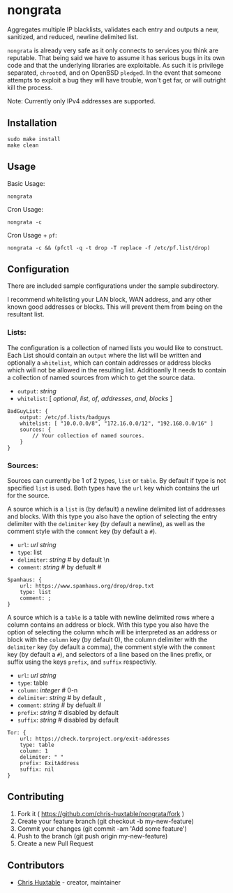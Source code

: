 # nongrata

Aggregates multiple IP blacklists, validates each entry and outputs a new, sanitized, and reduced, newline delimited list.

`nongrata` is already very safe as it only connects to services you think are reputable. That being said we have to assume it has serious bugs in its own code and that the underlying libraries are exploitable. As such it is privilege separated, `chroot`ed, and on OpenBSD `pledge`d. In the event that someone attempts to exploit a bug they will have trouble, won't get far, or will outright kill the process.

Note: Currently only IPv4 addresses are supported.


## Installation

```
sudo make install
make clean
```


## Usage

Basic Usage:
```
nongrata
```

Cron Usage:
```
nongrata -c
```

Cron Usage + `pf`:
```
nongrata -c && (pfctl -q -t drop -T replace -f /etc/pf.list/drop)
```


## Configuration

There are included sample configurations under the sample subdirectory.

I recommend whitelisting your LAN block, WAN address, and any other known good addresses or blocks. This will prevent them from being on the resultant list.

### Lists:
The configuration is a collection of named lists you would like to construct. Each List should contain an `output` where the list will be written and optionally a `whitelist`, which can contain addresses or address blocks which will not be allowed in the resulting list. Additioanlly It needs to contain a collection of named sources from which to get the source data.

- `output`: *string*
- `whitelist`: \[ *optional*, *list*, *of*, *addresses*, *and*, *blocks* \]

```
BadGuyList: {
	output: /etc/pf.lists/badguys
	whitelist: [ "10.0.0.0/8", "172.16.0.0/12", "192.168.0.0/16" ]
	sources: {
		// Your collection of named sources.
	}
}
```

### Sources:
Sources can currently be 1 of 2 types, `list` or `table`.  By default if type is not specified `list` is used. Both types have the `url` key which contains the url for the source.

A source which is a `list` is (by default) a newline delimited list of addresses and blocks. With this type you also have the option of selecting the entry delimiter with the `delimiter` key (by default a newline), as well as the  comment style with the `comment` key (by default a `#`).

- `url`: *url string*
- `type`: list
- `delimiter`: *string* # by default \n
- `comment`: *string* # by defualt \#

```
Spamhaus: {
	url: https://www.spamhaus.org/drop/drop.txt
	type: list
	comment: ;
}
```

A source which is a `table` is  a table with newline delimited rows where a column contains an address or  block. With this type you also have the option of selecting the column whcih will be interpreted as an address or block with the `column` key (by default 0), the column delimiter with the `delimiter` key (by default a comma),  the  comment style with the `comment` key (by default a `#`), and selectors of a line based on the lines prefix, or suffix using the keys `prefix`, and `suffix` respectivly.

- `url`: *url string*
- `type`: table
- `column`: *integer* # 0-n
- `delimiter`: *string* # by default ,
- `comment`: *string* # by defualt \#
- `prefix`:  *string* # disabled by default
- `suffix`: *string* # disabled by default

```
Tor: {
	url: https://check.torproject.org/exit-addresses
	type: table
	column: 1
	delimiter: " "
	prefix: ExitAddress
	suffix: nil
}
```


## Contributing

1. Fork it ( https://github.com/chris-huxtable/nongrata/fork )
2. Create your feature branch (git checkout -b my-new-feature)
3. Commit your changes (git commit -am 'Add some feature')
4. Push to the branch (git push origin my-new-feature)
5. Create a new Pull Request

## Contributors

- [Chris Huxtable](https://github.com/chris-huxtable) - creator, maintainer
